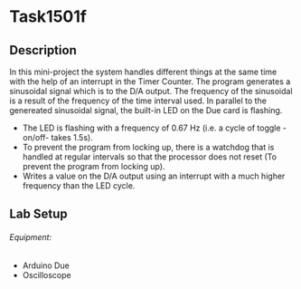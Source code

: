 # Task1501f

## Description
In this mini-project the system handles different things at the same time with the help of an interrupt in the Timer Counter.
The program generates a sinusoidal signal which is to the D/A output. The frequency of the sinusoidal is a result of the frequency of the time interval used.
In parallel to the genereated sinusoidal signal, the built-in LED on the Due card is flashing.

- The LED is flashing with a frequency of 0.67 Hz (i.e. a cycle of toggle -on/off- takes 1.5s). 
- To prevent the program from locking up, there is a watchdog that is handled at regular intervals so that the processor does not reset (To prevent the program from locking up).
- Writes a value on the D/A output using an interrupt with a much higher frequency than the LED cycle.

## Lab Setup
###### Equipment:
- Arduino Due
- Oscilloscope


